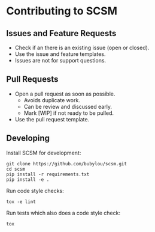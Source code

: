 # Contributing to SCSM

## Issues and Feature Requests
- Check if an there is an existing issue (open or closed).
- Use the issue and feature templates.
- Issues are not for support questions.

## Pull Requests
- Open a pull request as soon as possible.
  - Avoids duplicate work.
  - Can be review and discussed early.
  - Mark [WIP] if not ready to be pulled.
- Use the pull request template.

## Developing
Install SCSM for development:

```
git clone https://github.com/bubylou/scsm.git
cd scsm
pip install -r requirements.txt
pip install -e .
```

Run code style checks:

```
tox -e lint
```

Run tests which also does a code style check:

```
tox
```
